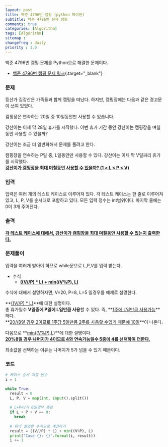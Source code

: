 ```yaml
---
layout: post
title: 백준 4796번 캠핑 (python 파이썬)
subtitle: 백준 4796번 문제 캠핑
comments: true
categories: [Algorithm]
tags: [Algorithm]
sitemap :
changefreq : daily
priority : 1.0
---
```

백준 4796번 캠핑 문제를 Python으로 해결한 문제이다.  

* [백준 4796번 캠핑 문제 링크](https://www.acmicpc.net/problem/4796){:target="_blank"}

### 문제 
등산가 김강산은 가족들과 함께 캠핑을 떠났다. 하지만, 캠핑장에는 다음과 같은 경고문이 쓰여 있었다.

캠핑장은 연속하는 20일 중 10일동안만 사용할 수 있습니다.

강산이는 이제 막 28일 휴가를 시작했다. 이번 휴가 기간 동안 강산이는 캠핑장을 며칠동안 사용할 수 있을까?

강산이는 조금 더 일반화해서 문제를 풀려고 한다. 

캠핑장을 연속하는 P일 중, L일동안만 사용할 수 있다. 강산이는 이제 막 V일짜리 휴가를 시작했다.  
**<u>강산이가 캠핑장을 최대 며칠동안 사용할 수 있을까? (1 < L < P < V)</u>**

### 입력
입력은 여러 개의 테스트 케이스로 이루어져 있다. 각 테스트 케이스는 한 줄로 이루어져 있고, L, P, V를 순서대로 포함하고 있다. 모든 입력 정수는 int범위이다. 마지막 줄에는 0이 3개 주어진다.

### 출력
**<u>각 테스트 케이스에 대해서, 강산이가 캠핑장을 최대 며칠동안 사용할 수 있는지 출력한다.</u>**

### 문제풀이
입력을 여러개 받아야 하므로 while문으로 L,P,V를 입력 받는다.  
* 수식 
  * **<u>((V//P) * L) + min((V%P), L)</u>**

수식에 대해서 설명하자면, V=20, P=8, L=5 일경우를 예제로 설명한다.

**<u>((V//P) * L)</u>**에 대한 설명이다.  
총 휴가일수 **V일중에 P일에 L일만큼 사용**할 수 있다. 즉, **<u>1주에 L일만큼 사용가능</u>**하다.  
**<u>20//8일 경우 2이므로 1주당 5일만큼 2주를 사용할 수있기 때문에 10일</u>**이 나온다.

다음으로 **<u>min((V%P),L)</u>**에 대한 설명이다.  
**<u>20%8일 경우 나머지가 4이므로 4와 연속가능일수 5중에 4를 선택하여 더한다.</u>**

최솟값을 선택하는 이유는 나머지가 5가 넘을 수 있기 때문이다.


### 코드
```python
# 케이스 순서 저장 변수
i = 1

while True:
  result = 0
  L, P, V = map(int, input().split())
  
  # L+P+V가 0일경우 종료
  if L + P + V == 0:
    break
  
  # 위의 설명한 수식으로 계산하기
  result = ((V//P) * L) + min((V%P), L)
  print("Case {}: {}".format(i, result))
  i += 1
```